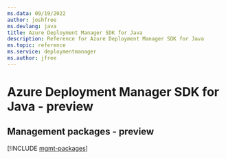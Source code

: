 ```yaml
---
ms.data: 09/19/2022
author: joshfree
ms.devlang: java
title: Azure Deployment Manager SDK for Java
description: Reference for Azure Deployment Manager SDK for Java
ms.topic: reference
ms.service: deploymentmanager
ms.author: jfree
---
```

# Azure Deployment Manager SDK for Java - preview

## Management packages - preview
[!INCLUDE [mgmt-packages](deployment-manager-mgmt-index.md)]